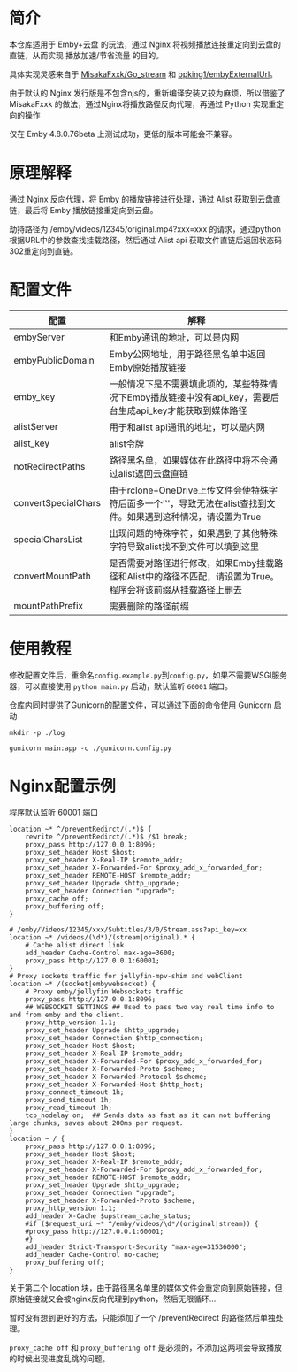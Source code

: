 # 简介

本仓库适用于 Emby+云盘 的玩法，通过 Nginx 将视频播放连接重定向到云盘的直链，从而实现 播放加速/节省流量 的目的。

具体实现灵感来自于 [MisakaFxxk/Go_stream](https://github.com/MisakaFxxk/Go_stream) 和 [bpking1/embyExternalUrl](https://github.com/bpking1/embyExternalUrl)。

由于默认的 Nginx 发行版是不包含njs的，重新编译安装又较为麻烦，所以借鉴了 MisakaFxxk 的做法，通过Nginx将播放路径反向代理，再通过 Python 实现重定向的操作

仅在 Emby 4.8.0.76beta 上测试成功，更低的版本可能会不兼容。

# 原理解释

通过 Nginx 反向代理，将 Emby 的播放链接进行处理，通过 Alist 获取到云盘直链，最后将 Emby 播放链接重定向到云盘。

劫持路径为 /emby/videos/12345/original.mp4?xxx=xxx 的请求，通过python根据URL中的参数查找挂载路径，然后通过 Alist api 获取文件直链后返回状态码302重定向到直链。

# 配置文件

| 配置                    |       解释                                                       |
| ------------------- | ------------------------------------------------------------ |
| embyServer          | 和Emby通讯的地址，可以是内网                                 |
| embyPublicDomain    | Emby公网地址，用于路径黑名单中返回Emby原始播放链接           |
| emby_key            | 一般情况下是不需要填此项的，某些特殊情况下Emby播放链接中没有api_key，需要后台生成api_key才能获取到媒体路径 |
| alistServer         | 用于和alist api通讯的地址，可以是内网                        |
| alist_key           | alist令牌                                                    |
| notRedirectPaths    | 路径黑名单，如果媒体在此路径中将不会通过alist返回云盘直链    |
| convertSpecialChars | 由于rclone+OneDrive上传文件会使特殊字符后面多一个'‛'，导致无法在alist查找到文件。如果遇到这种情况，请设置为True |
| specialCharsList    | 出现问题的特殊字符，如果遇到了其他特殊字符导致alist找不到文件可以填到这里 |
| convertMountPath    | 是否需要对路径进行修改，如果Emby挂载路径和Alist中的路径不匹配，请设置为True。程序会将该前缀从挂载路径上删去 |
| mountPathPrefix     | 需要删除的路径前缀                                           |

# 使用教程

修改配置文件后，重命名`config.example.py`到`config.py`，如果不需要WSGI服务器，可以直接使用 `python main.py` 启动，默认监听 `60001` 端口。

仓库内同时提供了Gunicorn的配置文件，可以通过下面的命令使用 Gunicorn 启动
```
mkdir -p ./log

gunicorn main:app -c ./gunicorn.config.py
```

# Nginx配置示例

程序默认监听 60001 端口

```
location ~* ^/preventRedirct/(.*)$ {
    rewrite ^/preventRedirct/(.*)$ /$1 break;
    proxy_pass http://127.0.0.1:8096;
    proxy_set_header Host $host;
    proxy_set_header X-Real-IP $remote_addr;
    proxy_set_header X-Forwarded-For $proxy_add_x_forwarded_for;
    proxy_set_header REMOTE-HOST $remote_addr;
    proxy_set_header Upgrade $http_upgrade;
    proxy_set_header Connection "upgrade";
    proxy_cache off;
    proxy_buffering off;
}

# /emby/Videos/12345/xxx/Subtitles/3/0/Stream.ass?api_key=xx
location ~* /videos/(\d*)/(stream|original).* {
    # Cache alist direct link
    add_header Cache-Control max-age=3600; 
    proxy_pass http://127.0.0.1:60001; 
}
# Proxy sockets traffic for jellyfin-mpv-shim and webClient
location ~* /(socket|embywebsocket) {
    # Proxy emby/jellyfin Websockets traffic
    proxy_pass http://127.0.0.1:8096;
    ## WEBSOCKET SETTINGS ## Used to pass two way real time info to and from emby and the client.
    proxy_http_version 1.1;
    proxy_set_header Upgrade $http_upgrade;
    proxy_set_header Connection $http_connection;
    proxy_set_header Host $host;
    proxy_set_header X-Real-IP $remote_addr;
    proxy_set_header X-Forwarded-For $proxy_add_x_forwarded_for;
    proxy_set_header X-Forwarded-Proto $scheme;
    proxy_set_header X-Forwarded-Protocol $scheme;
    proxy_set_header X-Forwarded-Host $http_host;
    proxy_connect_timeout 1h;
    proxy_send_timeout 1h;
    proxy_read_timeout 1h;
    tcp_nodelay on;  ## Sends data as fast as it can not buffering large chunks, saves about 200ms per request.
}
location ~ / {
    proxy_pass http://127.0.0.1:8096; 
    proxy_set_header Host $host; 
    proxy_set_header X-Real-IP $remote_addr; 
    proxy_set_header X-Forwarded-For $proxy_add_x_forwarded_for; 
    proxy_set_header REMOTE-HOST $remote_addr; 
    proxy_set_header Upgrade $http_upgrade; 
    proxy_set_header Connection "upgrade"; 
    proxy_set_header X-Forwarded-Proto $scheme; 
    proxy_http_version 1.1; 
    add_header X-Cache $upstream_cache_status; 
    #if ($request_uri ~* ^/emby/videos/\d*/(original|stream)) {
    #proxy_pass http://127.0.0.1:60001;
    #} 
    add_header Strict-Transport-Security "max-age=31536000"; 
    add_header Cache-Control no-cache; 
    proxy_buffering off;
}
```

关于第二个 location 块，由于路径黑名单里的媒体文件会重定向到原始链接，但原始链接就又会被nginx反向代理到python，然后无限循环...

暂时没有想到更好的方法，只能添加了一个 /preventRedirect 的路径然后单独处理。

`proxy_cache off` 和 `proxy_buffering off` 是必须的，不添加这两项会导致播放的时候出现进度乱跳的问题。
